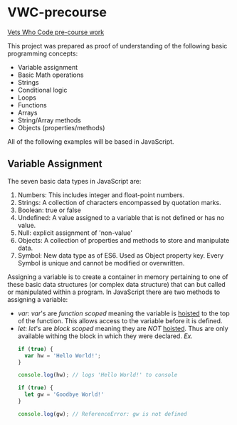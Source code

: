 # VWC-precourse
[Vets Who Code pre-course work](https://dev.to/vetswhocode/vets-who-code-pre-work-1gld)

This project was prepared as proof of understanding of the following basic programming concepts:
* Variable assignment
* Basic Math operations
* Strings
* Conditional logic
* Loops
* Functions
* Arrays
* String/Array methods
* Objects (properties/methods)

All of the following examples will be based in JavaScript.
## Variable Assignment

The seven basic data types in JavaScript are:
1. Numbers: This includes integer and float-point numbers.
2. Strings: A collection of characters encompassed by quotation marks.
3. Boolean: true or false
4. Undefined: A value assigned to a variable that is not defined or has no value.
5. Null: explicit assignment of 'non-value'
6. Objects: A collection of properties and methods to store and manipulate data.
7. Symbol: New data type as of ES6. Used as Object property key. Every Symbol is unique and cannot be modified or overwritten.

Assigning a variable is to create a container in memory pertaining to one of these basic data structures (or complex data structure)
that can but called or manipulated within a program.
  In JavaScript there are two methods to assigning a variable:
  * _*var*_:  _*var*_'s are *function scoped* meaning the variable is [hoisted][hoist] to the top of the function. This allows access to the variable before it is defined.
  * _*let*_: _*let*_'s are *block scoped* meaning they are *NOT* [hoisted][hoist]. Thus are only available withing the block in which they were declared.
  *Ex.*
    ``` javascript
    if (true) {
      var hw = 'Hello World!';
    }

    console.log(hw); // logs 'Hello World!' to console

    if (true) {
      let gw = 'Goodbye World!'
    }

    console.log(gw); // ReferenceError: gw is not defined
    ```

[hoist]: (https://developer.mozilla.org/en-US/docs/Glossary/Hoisting)